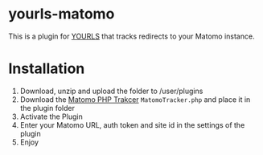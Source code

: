 # yourls-matomo
This is a plugin for [YOURLS](http://yourls.org) that tracks redirects to your Matomo instance.

# Installation
1. Download, unzip and upload the folder to /user/plugins
2. Download the [Matomo PHP Trakcer](https://github.com/matomo-org/matomo-php-tracker/) `MatomoTracker.php` and place it in the plugin folder
3. Activate the Plugin
4. Enter your Matomo URL, auth token and site id in the settings of the plugin
5. Enjoy

